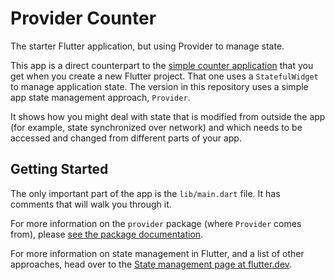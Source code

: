# Provider Counter

The starter Flutter application, but using Provider to manage state.

This app is a direct counterpart to the
[simple counter application](https://flutter.io/docs/development/ui/widgets-intro#changing-widgets-in-response-to-input)
that you get when you create a new Flutter project. That one uses a `StatefulWidget` to manage
application state. The version in this repository uses a simple app state management approach,
`Provider`.

It shows how you might deal with state that is modified from outside the app (for example,
state synchronized over network) and which needs to be accessed and changed
from different parts of your app.

## Getting Started

The only important part of the app is the `lib/main.dart` file. It has comments that will walk you
through it.

For more information on the `provider` package (where `Provider` comes from), please
[see the package documentation](https://pub.dartlang.org/packages/provider).

For more information on state management in Flutter, and a list of other approaches,
head over to the
[State management page at flutter.dev](https://flutter.dev/docs/development/data-and-backend/state-mgmt).
